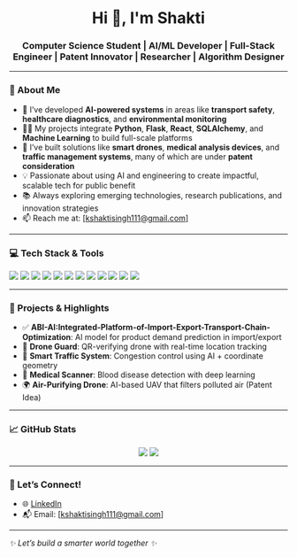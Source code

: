 <h1 align="center">Hi 👋, I'm Shakti</h1>
<h3 align="center">Computer Science Student | AI/ML Developer | Full-Stack Engineer | Patent Innovator | Researcher | Algorithm Designer</h3>

---

### 🧠 About Me

- 🚀 I’ve developed **AI-powered systems** in areas like **transport safety**, **healthcare diagnostics**, and **environmental monitoring**
- 👨‍💻 My projects integrate **Python**, **Flask**, **React**, **SQLAlchemy**, and **Machine Learning** to build full-scale platforms
- 🧪 I’ve built solutions like **smart drones**, **medical analysis devices**, and **traffic management systems**, many of which are under **patent consideration**
- 💡 Passionate about using AI and engineering to create impactful, scalable tech for public benefit
- 📚 Always exploring emerging technologies, research publications, and innovation strategies
- 📫 Reach me at: [kshaktisingh111@gmail.com]

---

### 💻 Tech Stack & Tools

<p align="left">
  <img src="https://img.shields.io/badge/Python-3776AB?style=for-the-badge&logo=python&logoColor=white" />
  <img src="https://img.shields.io/badge/Flask-000000?style=for-the-badge&logo=flask&logoColor=white" />
  <img src="https://img.shields.io/badge/React-61DAFB?style=for-the-badge&logo=react&logoColor=black" />
  <img src="https://img.shields.io/badge/Tailwind_CSS-38B2AC?style=for-the-badge&logo=tailwind-css&logoColor=white" />
  <img src="https://img.shields.io/badge/JavaScript-F7DF1E?style=for-the-badge&logo=javascript&logoColor=black" />
  <img src="https://img.shields.io/badge/HTML5-E34F26?style=for-the-badge&logo=html5&logoColor=white" />
  <img src="https://img.shields.io/badge/CSS3-1572B6?style=for-the-badge&logo=css3&logoColor=white" />
  <img src="https://img.shields.io/badge/MySQL-005C84?style=for-the-badge&logo=mysql&logoColor=white" />
  <img src="https://img.shields.io/badge/SQLite-003B57?style=for-the-badge&logo=sqlite&logoColor=white" />
  <img src="https://img.shields.io/badge/Git-F05032?style=for-the-badge&logo=git&logoColor=white" />
  <img src="https://img.shields.io/badge/GitHub-181717?style=for-the-badge&logo=github&logoColor=white" />
  <img src="https://img.shields.io/badge/Jupyter-F37626?style=for-the-badge&logo=jupyter&logoColor=white" />
</p>

---

### 🚀 Projects & Highlights

- ✅ **ABI-AI:Integrated-Platform-of-Import-Export-Transport-Chain-Optimization**: AI model for product demand prediction in import/export  
- 🚁 **Drone Guard**: QR-verifying drone with real-time location tracking  
- 🚦 **Smart Traffic System**: Congestion control using AI + coordinate geometry  
- 🧪 **Medical Scanner**: Blood disease detection with deep learning  
- 🌍 **Air-Purifying Drone**: AI-based UAV that filters polluted air (Patent Idea)

---

### 📈 GitHub Stats

<p align="center">
  <img src="https://github-readme-stats.vercel.app/api?username=your-username&show_icons=true&theme=radical" />
  <img src="https://github-readme-stats.vercel.app/api/top-langs/?username=your-username&layout=compact&theme=radical" />
</p>

---

### 🤝 Let’s Connect!

- 🌐 [LinkedIn](www.linkedin.com/in/shakti-singh-4a1ab9288)  
- 📬 Email: [kshaktisingh111@gmail.com]

---

_✨ Let’s build a smarter world together ✨_
